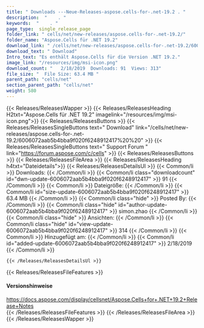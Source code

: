 ```yaml
---
title: " Downloads ---Neue-Releases-aspose.cells-for-.net-19.2 . "
description:  "    . " 
keywords:  "    . " 
page_type:  single_release_page
folder_link: " cells/net/new-releases/aspose.cells-for-.net-19.2/"
folder_name: "Aspose.Cells für .NET 19.2"
download_link: " /cells/net/new-releases/aspose.cells-for-.net-19.2/6006072aab5b4bba9f020f6248912417"
download_text: " Download"
Intro_text: "Es enthält Aspose.Cells für die Version .NET 19.2."
image_link: "/resources/img/msi-icon.png"
download_count: "   2/18/2019  Downloads: 91  Views: 313"
file_size: "  File Size: 63.4 MB "
parent_path: "cells/net"
section_parent_path: "cells/net"
weight: 580
---
```


{{< Releases/ReleasesWapper >}}
  {{< Releases/ReleasesHeading H2txt="Aspose.Cells für .NET 19.2" imagelink="/resources/img/msi-icon.png">}}
  {{< Releases/ReleasesButtons >}}
    {{< Releases/ReleasesSingleButtons text=" Download" link="/cells/net/new-releases/aspose.cells-for-.net-19.2/6006072aab5b4bba9f020f6248912417%20%20" >}}
    {{< Releases/ReleasesSingleButtons text=" Support Forum " link="https://forum.aspose.com/c/cells" >}}
  {{< Releases/ReleasesButtons >}}
  {{< Releases/ReleasesFileArea >}}
    {{< Releases/ReleasesHeading h4txt="Dateidetails">}}
    {{< Releases/ReleasesDetailsUl >}}
            {{< Common/li >}} Downloads: {{< /Common/li >}}
      {{< Common/li class="downloadcount" id="dwn-update-6006072aab5b4bba9f020f6248912417" >}} 91 {{< /Common/li >}}
      {{< Common/li >}} Dateigröße: {{< /Common/li >}}
      {{< Common/li id="size-update-6006072aab5b4bba9f020f6248912417" >}} 63.4 MB {{< /Common/li >}} 
      {{< Common/li  class="hide" >}} Posted By: {{< /Common/li >}} 
      {{< Common/li class="hide" id="author-update-6006072aab5b4bba9f020f6248912417" >}} simon.zhao {{< /Common/li >}}
      {{< Common/li class="hide" >}} Ansichten: {{< /Common/li >}}
      {{< Common/li class="hide" id="view-update-6006072aab5b4bba9f020f6248912417" >}} 314 {{< /Common/li >}}
      {{< Common/li >}} Hinzugefügt am: {{< /Common/li >}}
      {{< Common/li id="added-update-6006072aab5b4bba9f020f6248912417" >}} 2/18/2019 {{< /Common/li >}} 

    {{< /Releases/ReleasesDetailsUl >}}

  {{< Releases/ReleasesFileFeatures >}}
      <h4>Versionshinweise</h4><div> <a href="https://docs.aspose.com/display/cellsnet/Aspose.Cells+for+.NET+19.2+Release+Notes">https://docs.aspose.com/display/cellsnet/Aspose.Cells+for+.NET+19.2+Release+Notes</a></div>
  {{< /Releases/ReleasesFileFeatures >}}
 {{< /Releases/ReleasesFileArea >}}
{{< /Releases/ReleasesWapper >}}



